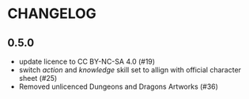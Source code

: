 # CHANGELOG

## 0.5.0
- update licence to CC BY-NC-SA 4.0 (#19)
- switch _action_ and _knowledge_ skill set to allign with official character sheet (#25)
- Removed unlicenced Dungeons and Dragons Artworks (#36)